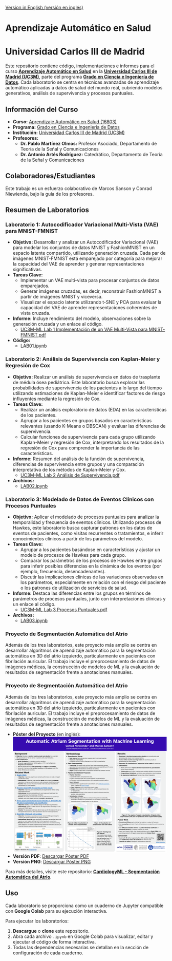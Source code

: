 [Version in English (versión en inglés)](./README.md)

# Aprendizaje Automático en Salud
# Universidad Carlos III de Madrid

Este repositorio contiene código, implementaciones e informes para el curso **[Aprendizaje Automático en Salud](https://aplicaciones.uc3m.es/cpa/generaFicha?est=350&anio=2024&plan=392&asig=16803&idioma=2)** en la **[Universidad Carlos III de Madrid (UC3M)](https://www.uc3m.es/home)**, parte del programa **[Grado en Ciencia e Ingeniería de Datos](https://www.uc3m.es/bachelor-degree/data-science)**. Cada laboratorio se centra en técnicas avanzadas de aprendizaje automático aplicadas a datos de salud del mundo real, cubriendo modelos generativos, análisis de supervivencia y procesos puntuales.

## Información del Curso
- **Curso:** [Aprendizaje Automático en Salud (16803)](https://aplicaciones.uc3m.es/cpa/generaFicha?est=350&anio=2024&plan=392&asig=16803&idioma=2) 
- **Programa:** [Grado en Ciencia e Ingeniería de Datos](https://www.uc3m.es/bachelor-degree/data-science)
- **Institución:** [Universidad Carlos III de Madrid (UC3M)](https://www.uc3m.es/home)
- **Profesores:**
  - **Dr. Pablo Martínez Olmos:** Profesor Asociado, Departamento de Teoría de la Señal y Comunicaciones
  - **Dr. Antonio Artés Rodríguez:** Catedrático, Departamento de Teoría de la Señal y Comunicaciones

## Colaboradores/Estudiantes
Este trabajo es un esfuerzo colaborativo de Marcos Sanson y Conrad Niewienda, bajo la guía de los profesores.

## Resumen de Laboratorios

### Laboratorio 1: Autocodificador Variacional Multi-Vista (VAE) para MNIST-FMNIST
- **Objetivo:** Desarrollar y analizar un Autocodificador Variacional (VAE) para modelar los conjuntos de datos MNIST y FashionMNIST en un espacio latente compartido, utilizando generación cruzada. Cada par de imágenes MNIST-FMNIST está emparejado por categoría para mejorar la capacidad del VAE de aprender y generar representaciones significativas.
- **Tareas Clave:**
  - Implementar un VAE multi-vista para procesar conjuntos de datos emparejados.
  - Generar imágenes cruzadas, es decir, reconstruir FashionMNIST a partir de imágenes MNIST y viceversa.
  - Visualizar el espacio latente utilizando t-SNE y PCA para evaluar la capacidad del VAE de aprender representaciones coherentes de vista cruzada.
- **Informe:** Incluye rendimiento del modelo, observaciones sobre la generación cruzada y un enlace al código.
  - [UC3M-ML Lab 1 Implementación de un VAE Multi-Vista para MNIST-FMNIST.pdf](./UC3M-ML%20Lab%201%20Implementing%20a%20Multi-View%20VAE%20for%20MNIST-FMNIST.pdf)
- **Código:** 
  - [LAB01.ipynb](./LAB01.ipynb)

### Laboratorio 2: Análisis de Supervivencia con Kaplan-Meier y Regresión de Cox
- **Objetivo:** Realizar un análisis de supervivencia en datos de trasplante de médula ósea pediátrica. Este laboratorio busca explorar las probabilidades de supervivencia de los pacientes a lo largo del tiempo utilizando estimaciones de Kaplan-Meier e identificar factores de riesgo influyentes mediante la regresión de Cox.
- **Tareas Clave:**
  - Realizar un análisis exploratorio de datos (EDA) en las características de los pacientes.
  - Agrupar a los pacientes en grupos basados en características relevantes (usando K-Means o DBSCAN) y evaluar las diferencias de supervivencia.
  - Calcular funciones de supervivencia para cada grupo utilizando Kaplan-Meier y regresión de Cox, interpretando los resultados de la regresión de Cox para comprender la importancia de las características.
- **Informe:** Resumen del análisis de la función de supervivencia, diferencias de supervivencia entre grupos y una comparación interpretativa de los métodos de Kaplan-Meier y Cox.
  - [UC3M-ML Lab 2 Análisis de Supervivencia.pdf](./UC3M-ML%20Lab%202%20Survival%20Analysis.pdf)
- **Archivos:**
  - [LAB02.ipynb](./LAB02.ipynb)

### Laboratorio 3: Modelado de Datos de Eventos Clínicos con Procesos Puntuales
- **Objetivo:** Aplicar el modelado de procesos puntuales para analizar la temporalidad y frecuencia de eventos clínicos. Utilizando procesos de Hawkes, este laboratorio busca capturar patrones en los datos de eventos de pacientes, como visitas recurrentes o tratamientos, e inferir conocimientos clínicos a partir de los parámetros del modelo.
- **Tareas Clave:**
  - Agrupar a los pacientes basándose en características y ajustar un modelo de procesos de Hawkes para cada grupo.
  - Comparar los parámetros de los procesos de Hawkes entre grupos para inferir posibles diferencias en la dinámica de los eventos (por ejemplo, frecuencia, desencadenantes).
  - Discutir las implicaciones clínicas de las variaciones observadas en los parámetros, especialmente en relación con el riesgo del paciente o los patrones de utilización de servicios de salud.
- **Informe:** Destaca las diferencias entre los grupos en términos de parámetros de procesos puntuales, junto con interpretaciones clínicas y un enlace al código.
  - [UC3M-ML Lab 3 Procesos Puntuales.pdf](./UC3M-ML%20Lab%203%20Point%20Processes.pdf)
- **Archivos:** 
  - [LAB03.ipynb](./LAB03.ipynb)

### Proyecto de Segmentación Automática del Atrio
Además de los tres laboratorios, este proyecto más amplio se centra en desarrollar algoritmos de aprendizaje automático para la segmentación automática en 3D del atrio izquierdo, particularmente en pacientes con fibrilación auricular. El trabajo incluye el preprocesamiento de datos de imágenes médicas, la construcción de modelos de ML y la evaluación de resultados de segmentación frente a anotaciones manuales.

### Proyecto de Segmentación Automática del Atrio
Además de los tres laboratorios, este proyecto más amplio se centra en desarrollar algoritmos de aprendizaje automático para la segmentación automática en 3D del atrio izquierdo, particularmente en pacientes con fibrilación auricular. El trabajo incluye el preprocesamiento de datos de imágenes médicas, la construcción de modelos de ML y la evaluación de resultados de segmentación frente a anotaciones manuales.

- **Póster del Proyecto** (en inglés):
  ![Vista previa del póster](Automatic_Atrium_Segmentation_Poster_Image.png)
- **Versión PDF**: [Descargar Póster PDF](Automatic_Atrium_Segmentation_Poster.pdf)
- **Versión PNG**: [Descargar Póster PNG](Automatic_Atrium_Segmentation_Poster_Image.png)

Para más detalles, visite este repositorio: **[CardiologyML - Segmentación Automática del Atrio](https://github.com/officialconfuzius/cardiologyml)**.

## Uso
Cada laboratorio se proporciona como un cuaderno de Jupyter compatible con **Google Colab** para su ejecución interactiva. 

Para ejecutar los laboratorios:
1. **Descargue** o **clone** este repositorio.
2. Abra cada archivo `.ipynb` en Google Colab para visualizar, editar y ejecutar el código de forma interactiva.
3. Todas las dependencias necesarias se detallan en la sección de configuración de cada cuaderno.
